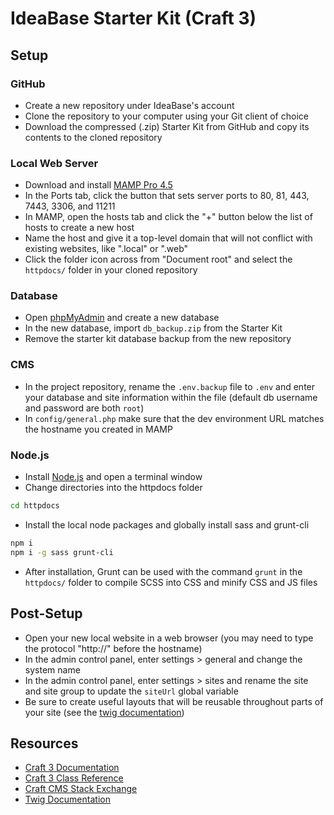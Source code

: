 # IdeaBase Starter Kit (Craft 3)

## Setup

### GitHub

- Create a new repository under IdeaBase's account
- Clone the repository to your computer using your Git client of choice
- Download the compressed (.zip) Starter Kit from GitHub and copy its contents to the cloned repository

### Local Web Server

- Download and install [MAMP Pro 4.5](https://www.mamp.info/en/downloads/older-versions/)
- In the Ports tab, click the button that sets server ports to 80, 81, 443, 7443, 3306, and 11211
- In MAMP, open the hosts tab and click the "+" button below the list of hosts to create a new host
- Name the host and give it a top-level domain that will not conflict with existing websites, like ".local" or ".web"
- Click the folder icon across from "Document root" and select the `httpdocs/` folder in your cloned repository

### Database

- Open [phpMyAdmin](http://localhost/phpMyAdmin/) and create a new database
- In the new database, import `db_backup.zip` from the Starter Kit
- Remove the starter kit database backup from the new repository

### CMS

- In the project repository, rename the `.env.backup` file to `.env` and enter your database and site information within the file (default db username and password are both `root`)
- In `config/general.php` make sure that the dev environment URL matches the hostname you created in MAMP

### Node.js

- Install [Node.js](https://nodejs.org/en/download/) and open a terminal window
- Change directories into the httpdocs folder
```sh
cd httpdocs
``` 
- Install the local node packages and globally install sass and grunt-cli
```sh
npm i
npm i -g sass grunt-cli
```
- After installation, Grunt can be used with the command `grunt` in the `httpdocs/` folder to compile SCSS into CSS and minify CSS and JS files

## Post-Setup

- Open your new local website in a web browser (you may need to type the protocol "http://" before the hostname)
- In the admin control panel, enter settings > general and change the system name
- In the admin control panel, enter settings > sites and rename the site and site group to update the `siteUrl` global variable
- Be sure to create useful layouts that will be reusable throughout parts of your site (see the [twig documentation](https://twig.symfony.com/doc/2.x/tags/extends.html))

## Resources

- [Craft 3 Documentation](https://docs.craftcms.com/v3/)
- [Craft 3 Class Reference](https://docs.craftcms.com/api/v3/)
- [Craft CMS Stack Exchange](https://craftcms.stackexchange.com/)
- [Twig Documentation](https://twig.symfony.com/doc/2.x/)

